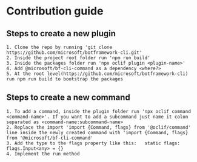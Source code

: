 # Contribution guide

## Steps to create a new plugin
    1. Clone the repo by running 'git clone https://github.com/microsoft/botframework-cli.git'
    2. Inside the project root folder run 'npm run build'
    3. Inside the packages folder run 'npx oclif plugin <plugin-name>'
    4. Add @microsoft/bf-cli-command as a dependency <where?>
    5. At the root level(https://github.com/microsoft/botframework-cli) run npm run build to bootstrap the packages

## Steps to create a new command
    1. To add a command, inside the plugin folder run 'npx oclif command <command-name>'. If you want to add a subcommand just name it colon separated as <command-name:subcommand-name>
    2. Replace the import 'import {Command, flags} from '@oclif/command' line inside the newly created command with 'import {Command, flags} from '@microsoft/bf-cli-command'
    3. Add the type to the flags property like this:   static flags: flags.Input<any> = {}
    4. Implement the run method
